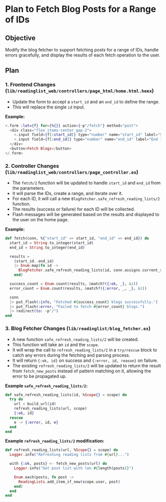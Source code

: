 # Plan to Fetch Blog Posts for a Range of IDs

## Objective

Modify the blog fetcher to support fetching posts for a range of IDs, handle errors gracefully, and display the results of each fetch operation to the user.

## Plan

### 1. Frontend Changes (`lib/readinglist_web/controllers/page_html/home.html.heex`)

- Update the form to accept a `start_id` and an `end_id` to define the range.
- This will replace the single `id` input.

**Example:**
```heex
<.form :let={f} for={%{}} action={~p"/fetch"} method="post">
  <div class="flex items-center gap-2">
    <.input field={f[:start_id]} type="number" name="start_id" label="Start ID" />
    <.input field={f[:end_id]} type="number" name="end_id" label="End ID" />
  </div>
  <button>Fetch Blogs</button>
</.form>
```

### 2. Controller Changes (`lib/readinglist_web/controllers/page_controller.ex`)

- The `fetch/2` function will be updated to handle `start_id` and `end_id` from the parameters.
- It will parse the IDs, create a range, and iterate over it.
- For each ID, it will call a new `BlogFetcher.safe_refresh_reading_lists/2` function.
- The results (success or failure) for each ID will be collected.
- Flash messages will be generated based on the results and displayed to the user on the home page.

**Example:**
```elixir
def fetch(conn, %{"start_id" => start_id, "end_id" => end_id}) do
  start_id = String.to_integer(start_id)
  end_id = String.to_integer(end_id)

  results = 
    (start_id..end_id)
    |> Enum.map(fn id ->
      BlogFetcher.safe_refresh_reading_lists(id, conn.assigns.current_scope)
    end)

  success_count = Enum.count(results, &match?({:ok, _}, &1))
  error_count = Enum.count(results, &match?({:error, _, _}, &1))

  conn
  |> put_flash(:info, "Fetched #{success_count} blogs successfully.")
  |> put_flash(:error, "Failed to fetch #{error_count} blogs.")
  |> redirect(to: ~p"/")
end
```

### 3. Blog Fetcher Changes (`lib/readinglist/blog_fetcher.ex`)

- A new function `safe_refresh_reading_lists/2` will be created.
- This function will take an `id` and the `scope`.
- It will wrap the call to `refresh_reading_lists/2` in a `try/rescue` block to catch any errors during the fetching and parsing process.
- It will return `{:ok, id}` on success and `{:error, id, reason}` on failure.
- The existing `refresh_reading_lists/2` will be updated to return the result from `fetch_new_posts` instead of pattern matching on it, allowing the error to be propagated up.

**Example `safe_refresh_reading_lists/2`:**
```elixir
def safe_refresh_reading_lists(id, %Scope{} = scope) do
  try do
    url = build_url(id)
    refresh_reading_lists(url, scope)
    {:ok, id}
  rescue
    e -> {:error, id, e}
  end
end
```

**Example `refresh_reading_lists/2` modification:**
```elixir
def refresh_reading_lists(url, %Scope{} = scope) do
  Logger.info("Refreshing reading lists from #{url}...")

  with {:ok, posts} <- fetch_new_posts(url) do
    Logger.info("Got post list with len #{length(posts)}")

    Enum.each(posts, fn post ->
      ReadingLists.add_item_if_new(scope.user, post)
    end)
  end
end
```
